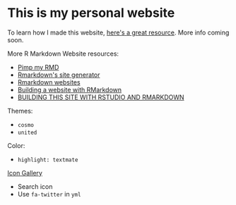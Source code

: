 # This is my personal website

To learn how I made this website, [here's a great resource](https://psyteachr.github.io/hack-your-data/rmarkdown_2.html). More info coming soon. 

More R Markdown Website resources: 
- [Pimp my RMD](https://holtzy.github.io/Pimp-my-rmd/#text_formating)
- [Rmarkdown's site generator](https://bookdown.org/yihui/rmarkdown/rmarkdown-site.html)
- [Rmarkdown websites](https://rmarkdown.rstudio.com/lesson-13.html)
- [Building a website with RMarkdown](https://ryanpeek.org/rmarkdown_web_demo/index.html#building_a_website_from_rmarkdown_files)
- [BUILDING THIS SITE WITH RSTUDIO AND RMARKDOWN](http://robertmitchellv.com/blog-building-site-with-rmarkdown.html)

Themes: 
- `cosmo`
- `united` 

Color: 
- `highlight: textmate`

[Icon Gallery](https://fontawesome.com/v5.15/icons?d=gallery&p=2)
- Search icon 
- Use `fa-twitter` in `yml`
